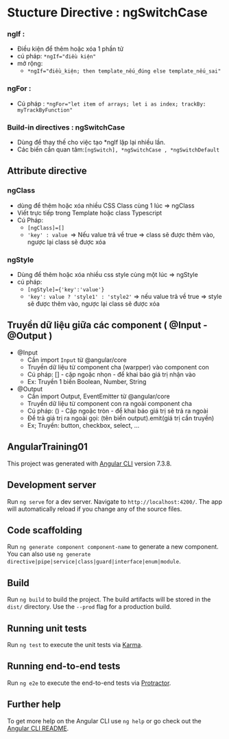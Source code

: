 

# Stucture Directive : ngSwitchCase

### ngIf :
  - Điều kiện để thêm hoặc xóa 1 phần tử
  - cú pháp: `*ngIf="điều kiện"`
  - mở rộng:
    + `*ngIf="điều_kiện; then template_nếu_đúng else template_nếu_sai"`
### ngFor :
  - Cú pháp : `*ngFor="let item of arrays; let i as index; trackBy: myTrackByFunction"`
### Build-in directives : ngSwitchCase
  - Dùng để thay thế cho việc tạo *ngIf lặp lại nhiều lần.
  - Các biến cần quan tâm:` [ngSwitch], *ngSwitchCase , *ngSwitchDefault `
## Attribute directive 

### ngClass
  - dùng để thêm hoặc xóa nhiều CSS Class cùng 1 lúc => ngClass
  - Viết trực tiếp trong Template hoặc class Typescript
  - Cú Pháp:
    + `[ngClass]=[]`
    +  `'key' : value `=> Nếu value trả về true => class sẽ được thêm vào, ngược lại class sẽ được xóa

### ngStyle
  - Dùng để thêm hoặc xóa nhiều css style cùng một lúc => ngStyle
  - cú pháp:
    + `[ngStyle]={'key':'value'}`
    + `'key': value ? 'style1' : 'style2'` => nếu value trả về true => style sẽ được thêm vào, ngược lại class sẽ được xóa

## Truyền dữ liệu giữa các component ( @Input - @Output )
  - @Input
    + Cần import `Input` từ @angular/core
    + Truyền dữ liệu từ component cha (warpper) vào component con
    + Cú pháp: [] - cặp ngoặc nhọn - để khai báo giá trị nhận vào
    + Ex: Truyền 1 biến Boolean, Number, String
  - @Output
    + Cần import Output, EventEmitter từ @angular/core
    + Truyền dữ liệu từ component con ra ngoài component cha
    + Cú pháp: () - Cặp ngoặc tròn - để khai báo giá trị sẽ trả ra ngoài
    + Để trả giá trị ra ngoài gọi: (tên biến output).emit(giá trị cần truyền)
    + Ex; Truyền: button, checkbox, select, ...
## AngularTraining01

This project was generated with [Angular CLI](https://github.com/angular/angular-cli) version 7.3.8.

## Development server

Run `ng serve` for a dev server. Navigate to `http://localhost:4200/`. The app will automatically reload if you change any of the source files.

## Code scaffolding

Run `ng generate component component-name` to generate a new component. You can also use `ng generate directive|pipe|service|class|guard|interface|enum|module`.

## Build

Run `ng build` to build the project. The build artifacts will be stored in the `dist/` directory. Use the `--prod` flag for a production build.

## Running unit tests

Run `ng test` to execute the unit tests via [Karma](https://karma-runner.github.io).

## Running end-to-end tests

Run `ng e2e` to execute the end-to-end tests via [Protractor](http://www.protractortest.org/).

## Further help

To get more help on the Angular CLI use `ng help` or go check out the [Angular CLI README](https://github.com/angular/angular-cli/blob/master/README.md).
